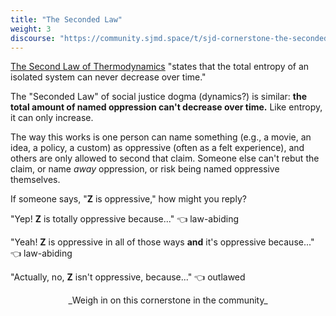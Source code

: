 ```yaml
---
title: "The Seconded Law"
weight: 3
discourse: "https://community.sjmd.space/t/sjd-cornerstone-the-seconded-law"
---
```


[The Second Law of Thermodynamics](https://en.wikipedia.org/wiki/Second_law_of_thermodynamics) "states that the total entropy of an isolated system can never decrease over time."

The "Seconded Law" of social justice dogma (dynamics?) is similar: **the total amount of named oppression can't decrease over time.** Like entropy, it can only increase.

The way this works is one person can name something (e.g., a movie, an idea, a policy, a custom) as oppressive (often as a felt experience), and others are only allowed to second that claim. Someone else can't rebut the claim, or name _away_ oppression, or risk being named oppressive themselves.

If someone says, "**Z** is oppressive," how might you reply?

"Yep! **Z** is totally oppressive because..." 👈 law-abiding

"Yeah! **Z** is oppressive in all of those ways **and** it's oppressive because..." 👈 law-abiding

"Actually, no, **Z** isn't oppressive, because..." 👈 outlawed

<center>_Weigh in on this cornerstone in the community_</center>
